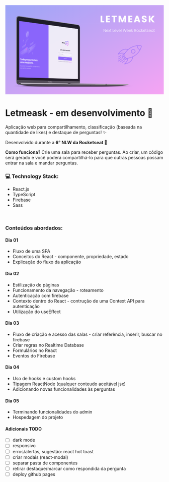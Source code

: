   <img alt="Letmeask" src="./src/assets/images/letmeask-cover.png">

# Letmeask - em desenvolvimento :construction:

Aplicação web para compartilhamento, classificação (baseada na quantidade de likes) e destaque de perguntas! :sparkles:

Desenvolvido durante a <strong>6° NLW da Rocketseat </strong> :rocket:

<strong>Como funciona? </strong>
Crie uma sala para receber perguntas. Ao criar, um código será gerado e você poderá compartilhá-lo para que outras pessoas possam entrar na sala e mandar perguntas.
<br>

### :computer: Technology Stack:
- React.js
- TypeScript
- Firebase
- Sass
<br>

### Conteúdos abordados:

#### Dia 01
- Fluxo de uma SPA
- Conceitos do React - componente, propriedade, estado
- Explicação do fluxo da aplicação

#### Dia 02
- Estilização de páginas
- Funcionamento da navegação - roteamento
- Autenticação com firebase
- Contexto dentro do React - contrução de uma Context API para autenticação
- Utilização do useEffect

#### Dia 03
- Fluxo de criação e acesso das salas - criar referência, inserir, buscar no firebase
- Criar regras no Realtime Database 
- Formulários no React
- Eventos do Firebase

#### Dia 04
- Uso de hooks e custom hooks
- Tipagem ReactNode (qualquer conteudo aceitável jsx)
- Adicionando novas funcionalidades às perguntas

#### Dia 05
- Terminando funcionalidades do admin
- Hospedagem do projeto

#### Adicionais TODO 
- [ ] dark mode
- [ ] responsivo
- [ ] erros/alertas, sugestão: react hot toast
- [ ] criar modais (react-modal)
- [ ] separar pasta de componentes
- [ ] retirar destaque/marcar como respondida da pergunta 
- [ ] deploy github pages